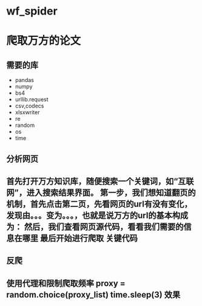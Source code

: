 # wf_spider
爬取万方的论文
====
需要的库
------
* pandas 
* numpy
* bs4
* urllib.request
* csv,codecs
* xlsxwriter
* re
* random
* os
* time

分析网页
-------
首先打开万方知识库，随便搜索一个关键词，如“互联网”，进入搜索结果界面。
第一步，我们想知道翻页的机制，首先点击第二页，先看网页的url有没有变化，发现由。。。变为。。。，也就是说万方的url的基本构成为：
然后，我们查看网页源代码，看看我们需要的信息在哪里
最后开始进行爬取
关键代码
--------
反爬
--------
使用代理和限制爬取频率
proxy = random.choice(proxy_list)
time.sleep(3)
效果
--------
